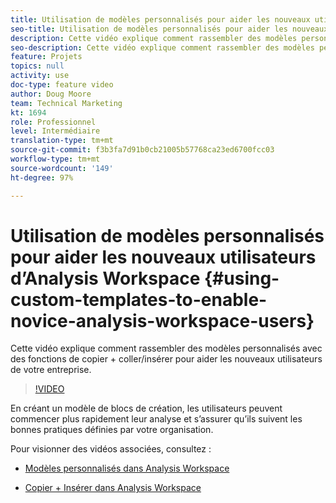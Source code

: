 ```yaml
---
title: Utilisation de modèles personnalisés pour aider les nouveaux utilisateurs dʼAnalysis Workspace
seo-title: Utilisation de modèles personnalisés pour aider les nouveaux utilisateurs dʼAnalysis Workspace
description: Cette vidéo explique comment rassembler des modèles personnalisés avec des fonctions de copier + coller/insérer pour aider les nouveaux utilisateurs de votre entreprise.
seo-description: Cette vidéo explique comment rassembler des modèles personnalisés avec des fonctions de copier + coller/insérer pour aider les nouveaux utilisateurs de votre entreprise.
feature: Projets
topics: null
activity: use
doc-type: feature video
author: Doug Moore
team: Technical Marketing
kt: 1694
role: Professionnel
level: Intermédiaire
translation-type: tm+mt
source-git-commit: f3b3fa7d91b0cb21005b57768ca23ed6700fcc03
workflow-type: tm+mt
source-wordcount: '149'
ht-degree: 97%

---
```



# Utilisation de modèles personnalisés pour aider les nouveaux utilisateurs dʼAnalysis Workspace {#using-custom-templates-to-enable-novice-analysis-workspace-users}

Cette vidéo explique comment rassembler des modèles personnalisés avec des fonctions de copier + coller/insérer pour aider les nouveaux utilisateurs de votre entreprise.

>[!VIDEO](https://video.tv.adobe.com/v/23234/?quality=12)

En créant un modèle de blocs de création, les utilisateurs peuvent commencer plus rapidement leur analyse et sʼassurer quʼils suivent les bonnes pratiques définies par votre organisation.

Pour visionner des vidéos associées, consultez :

* [Modèles personnalisés dans Analysis Workspace](https://experienceleague.adobe.com/docs/analytics-learn/tutorials/analysis-workspace/analysis-workspace-basics/create-manage-custom-templates-in-analysis-workspace.html?lang=fr#analysis-workspace)

* [Copier + Insérer dans Analysis Workspace](https://experienceleague.adobe.com/docs/analytics-learn/tutorials/analysis-workspace/navigating-workspace-projects/copy-insert-analysis-workspace.html?lang=fr#analysis-workspace)